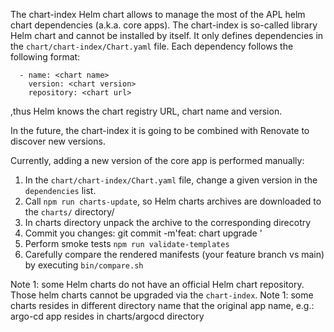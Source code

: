 The chart-index Helm chart allows to manage the most of the APL helm chart dependencies (a.k.a. core apps). 
The chart-index is so-called library Helm chart and cannot be installed by itself. It only defines dependencies in the `chart/chart-index/Chart.yaml` file. Each dependency follows the following format:
```
  - name: <chart name>
    version: <chart version>
    repository: <chart url>
```
,thus Helm knows the chart registry URL, chart name and version.

In the future, the chart-index it is going to be combined with Renovate to discover new versions.

Currently, adding a new version of the core app is performed manually:
1. In the `chart/chart-index/Chart.yaml` file, change a given version in the `dependencies` list.
2. Call `npm run charts-update`, so Helm charts archives are downloaded to the `charts/` directory/
3. In charts directory unpack the archive to the corresponding direcotry
4. Commit you changes: git commit -m'feat: chart upgrade <app-name>'
5. Perform smoke tests `npm run validate-templates`
6. Carefully compare the rendered manifests (your feature branch vs main) by executing `bin/compare.sh`
   

Note 1: some Helm charts do not have an official Helm chart repository. Those helm charts cannot be upgraded via the `chart-index`.
Note 1: some charts resides in different directory name that the original app name, e.g.: argo-cd app resides in charts/argocd directory